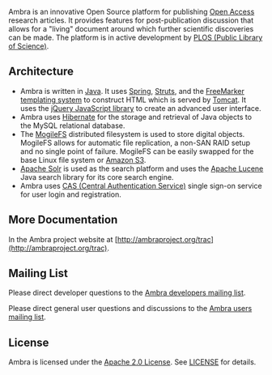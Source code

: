 Ambra is an innovative Open Source platform for publishing [Open Access](http://www.plos.org/open-access/) research articles. It provides features for post-publication discussion that allows for a "living" document around which further scientific discoveries can be made. The platform is in active development by [PLOS (Public Library of Science)](http://www.plos.org/).

## Architecture

* Ambra is written in [Java](http://www.java.com). It uses [Spring](http://www.springsource.org/), [Struts](http://struts.apache.org/), and the [FreeMarker templating system](http://www.freemarker.org/) to construct HTML which is served by [Tomcat](http://tomcat.apache.org/). It uses the [jQuery JavaScript library](http://jquery.com/) to create an advanced user interface.
* Ambra uses [Hibernate](http://www.hibernate.org/) for the storage and retrieval of Java objects to the MySQL relational database.
* The [MogileFS](http://danga.com/mogilefs/) distributed filesystem is used to store digital objects. MogileFS allows for automatic file replication, a non-SAN RAID setup and no single point of failure. MogileFS can be easily swapped for the base Linux file system or [Amazon S3](http://aws.amazon.com/s3/).
* [Apache Solr](http://lucene.apache.org/solr/) is used as the search platform and uses the [Apache Lucene](http://lucene.apache.org/core/) Java search library for its core search engine.
* Ambra uses [CAS (Central Authentication Service)](http://www.jasig.org/cas) single sign-on service for user login and registration.

## More Documentation
In the Ambra project website at [http://ambraproject.org/trac](http://ambraproject.org/trac).

## Mailing List
Please direct developer questions to the [Ambra developers mailing list](http://ambraproject.org/mailman/listinfo/ambra-dev).

Please direct general user questions and discussions to the [Ambra users mailing list](http://ambraproject.org/mailman/listinfo/ambra-users).

## License
Ambra is licensed under the [Apache 2.0 License](http://www.apache.org/licenses/LICENSE-2.0.html). See [LICENSE](https://github.com/PLOS/ambra/blob/master/LICENSE.md) for details.